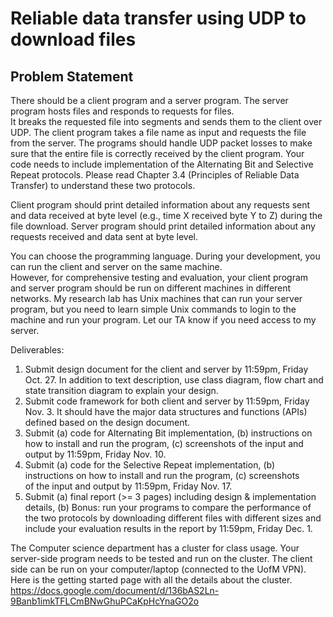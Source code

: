 # Reliable data transfer using UDP to download files 

## Problem Statement
There should be a client program and a server program. The server program hosts files and responds to requests for files.  
It breaks the requested file into segments and sends them to the client over UDP.  The client program takes a file name 
as input and requests the file from the server.  The programs should handle UDP packet losses to make sure that the 
entire file is correctly received by the client program. Your code needs to include implementation of the Alternating Bit 
and Selective Repeat protocols. Please read Chapter 3.4 (Principles of Reliable Data Transfer) to understand these two 
protocols.

Client program should print detailed information about any requests sent and data received at byte level 
(e.g., time X received byte Y to Z) during the file download.  Server program should print detailed information 
about any requests received and data sent at byte level.

You can choose the programming language.  During your development, you can run the client and server on the same machine.  
However, for comprehensive testing and evaluation, your client program and server program should be run on different 
machines in different networks.   My research lab has Unix machines that can run your server program, but you need 
to learn simple Unix commands to login to the machine and run your program.  Let our TA know if you need access to my server.

Deliverables:

1.	Submit design document for the client and server by 11:59pm, Friday Oct. 27.  In addition to text description, use class diagram, flow chart and state transition diagram to explain your design.
2.	Submit code framework for both client and server by 11:59pm, Friday Nov. 3.  It should have the major data structures and functions (APIs) defined based on the design document.
3.	Submit (a) code for Alternating Bit implementation, (b) instructions on how to install and run the program, (c) screenshots of the input and output by 11:59pm, Friday Nov. 10.  
4.	Submit (a) code for the Selective Repeat implementation, (b) instructions on how to install and run the program, (c) screenshots of the input and output by 11:59pm, Friday Nov. 17.
5.	Submit (a) final report (>= 3 pages) including design & implementation details, (b) Bonus: run your programs to compare the performance of the two protocols by downloading different files with different sizes and include your evaluation results in the report by 11:59pm, Friday Dec. 1.

The Computer science department has a cluster for class usage.  Your server-side program needs to be tested and run on the cluster.   The client side can be run on your computer/laptop (connected to the UofM VPN).  Here is the getting started page with all the details about the cluster.
https://docs.google.com/document/d/136bAS2Ln-9Banb1imkTFLCmBNwGhuPCaKpHcYnaGO2o 

